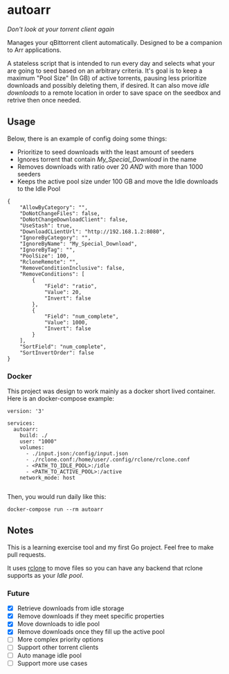 # autoarr

*Don't look at your torrent client again*

Manages your qBittorrent client automatically. 
Designed to be a companion to Arr applications.

A stateless script that is intended to run every day and selects what your are going to seed based on an arbitrary criteria.
It's goal is to keep a maximum "Pool Size" (In GB) of active torrents, pausing less prioritize downloads and possibly deleting them, if desired.
It can also move *idle downloads* to a remote location in order to save space on the seedbox and retrive then once needed.

## Usage

Below, there is an example of config doing some things:

* Prioritize to seed downloads with the least amount of seeders
* Ignores torrent that contain *My_Special_Download* in the name
* Removes downloads with ratio over 20 *AND* with more than 1000 seeders
* Keeps the active pool size under 100 GB and move the Idle downloads to the Idle Pool

```
{
    "AllowByCategory": "",
    "DoNotChangeFiles": false,
    "DoNotChangeDownloadClient": false,
    "UseStash": true,
    "DownloadCLientUrl": "http://192.168.1.2:8080",
    "IgnoreByCategory": "",
    "IgnoreByName": "My_Special_Download",
    "IgnoreByTag": "",
    "PoolSize": 100,
    "RcloneRemote": "",
    "RemoveConditionInclusive": false,
    "RemoveConditions": [
        {
            "Field": "ratio",
            "Value": 20,
            "Invert": false
        },
        {
            "Field": "num_complete",
            "Value": 1000,
            "Invert": false
        }
    ],
    "SortField": "num_complete",
    "SortInvertOrder": false
}
```

### Docker

This project was design to work mainly as a docker short lived container.
Here is an docker-compose example:

```
version: '3'

services:
  autoarr:
    build: ./
    user: "1000"
    volumes: 
      - ./input.json:/config/input.json
      - ./rclone.conf:/home/user/.config/rclone/rclone.conf
      - <PATH_TO_IDLE_POOL>:/idle
      - <PATH_TO_ACTIVE_POOL>:/active
    network_mode: host
    
```

Then, you would run daily like this:

```
docker-compose run --rm autoarr
```

## Notes

This is a learning exercise tool and my first Go project. 
Feel free to make pull requests.

It uses [rclone](https://github.com/rclone/rclone) to move files so you can have any backend that rclone supports as your *Idle pool*.

### Future

- [x] Retrieve downloads from idle storage
- [x] Remove downloads if they meet specific properties
- [x] Move downloads to idle pool
- [x] Remove downloads once they fill up the active pool
- [ ] More complex priority options
- [ ] Support other torrent clients
- [ ] Auto manage idle pool
- [ ] Support more use cases